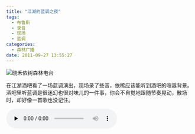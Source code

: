 ```yaml
---
title: "江湖的蓝调之夜"
tags:
  - 布鲁斯
  - 录音
  - 现场
  - 蓝调
categories:
  - 森林广播
date: 2011-09-27 13:55:27
---
```


![晓禾依树森林电台](../../../images/radiocover/radio_025.jpg) 

在江湖酒吧看了一场蓝调演出，现场录了些音，依稀应该能听到酒吧的喧嚣背景。酒吧里听蓝调是很迷幻也很对味儿的一件事，你会不自觉地跟随节奏晃动，散场时，却好像一首歌也没记住。   

<audio id="audio" controls="" preload="none">
  <source id="mp3" src="http://www.coletree.com/radio/coletree_radio_025.mp3">
</audio>